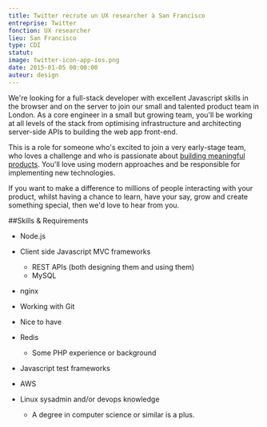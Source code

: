 ```yaml
---
title: Twitter recrute un UX researcher à San Francisco
entreprise: Twitter
fonction: UX researcher
lieu: San Francisco
type: CDI
statut:
image: twitter-icon-app-ios.png
date: 2015-01-05 00:00:00
auteur: design
---
```

We're looking for a full-stack developer with excellent Javascript skills in the browser and on the server to join our small and talented product team in London. As a core engineer in a small but growing team, you'll be working at all levels of the stack from optimising infrastructure and architecting server-side APIs to building the web app front-end.

This is a role for someone who's excited to join a very early-stage team, who loves a challenge and who is passionate about [building meaningful products](http://twitter.com). You'll love using modern approaches and be responsible for implementing new technologies.

If you want to make a difference to millions of people interacting with your product, whilst having a chance to learn, have your say, grow and create something special, then we'd love to hear from you.

##Skills & Requirements

- Node.js
- Client side Javascript MVC frameworks
  - REST APIs (both designing them and using them)
  - MySQL
- nginx
- Working with Git
- Nice to have

- Redis
  - Some PHP experience or background
- Javascript test frameworks
- AWS
- Linux sysadmin and/or devops knowledge
  - A degree in computer science or similar is a plus.
